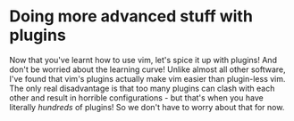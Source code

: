 # Doing more advanced stuff with plugins

Now that you've learnt how to use vim, let's spice it up with plugins! And don't be worried about the learning curve! Unlike almost all other software, I've found that vim's plugins actually make vim easier than plugin-less vim. The only real disadvantage is that too many plugins can clash with each other and result in horrible configurations - but that's when you have literally *hundreds* of plugins! So we don't have to worry about that for now.
